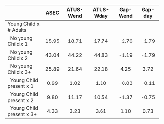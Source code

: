 
|                      |         ASEC |    ATUS-Wend |    ATUS-Wday |     Gap-Wend |      Gap-day |
| -------------------- | :----------: | :----------: | :----------: | :----------: | :----------: |
| Young Child x # Adults |              |              |              |              |              |
| &nbsp;&nbsp;No young Child x 1 |        15.95 |        18.71 |        17.74 |        -2.76 |        -1.79 |
| &nbsp;&nbsp;No young Child x 2 |        43.04 |        44.22 |        44.83 |        -1.19 |        -1.79 |
| &nbsp;&nbsp;No young Child x 3+ |        25.89 |        21.64 |        22.18 |         4.25 |         3.72 |
| &nbsp;&nbsp;Young Child present x 1 |         0.99 |         1.02 |         1.10 |        -0.03 |        -0.11 |
| &nbsp;&nbsp;Young Child present x 2 |         9.80 |        11.17 |        10.54 |        -1.37 |        -0.75 |
| &nbsp;&nbsp;Young Child present x 3+ |         4.33 |         3.23 |         3.61 |         1.10 |         0.73 |

